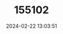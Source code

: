 ---
title: "155102"
category: "Cheilodipterus singapurensis"
draft: false
date: 2024-02-22 13:03:51
languages:
  English: ["Singapore Cardinalfish", "Truncate Cardinalfish"]
  Undetermined: ["Bagsang", "Dangat", "Suga", "Tatabig"]
  Japanese: ["Kasumi-yarai-ishimochi"]
---